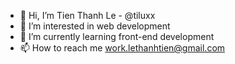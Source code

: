 - 👋 Hi, I’m Tien Thanh Le - @tiluxx
- 👀 I’m interested in web development
- 🌱 I’m currently learning front-end development
- 📫 How to reach me work.lethanhtien@gmail.com

<!---
tiluxx/tiluxx is a ✨ special ✨ repository because its `README.md` (this file) appears on your GitHub profile.
You can click the Preview link to take a look at your changes.
--->
